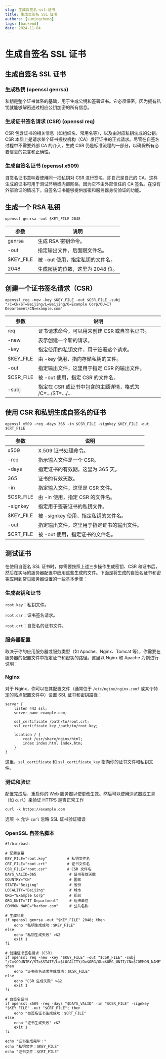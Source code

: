 ```yaml
---
slug: 生成自签名-ssl-证书
title: 生成自签名 SSL 证书
authors: [sumingcheng]
tags: [backend]
date: 2024-11-04
---
```


# 生成自签名 SSL 证书

## 生成自签名 SSL 证书

### 生成私钥 (openssl genrsa)

私钥是整个证书体系的基础，用于生成公钥和签署证书。它必须保密，因为拥有私钥就能够解密通过相应公钥加密的所有信息。

### 生成证书签名请求 (CSR) (openssl req)

CSR 包含证书的相关信息（如组织名、常用名等），以及由对应私钥生成的公钥。CSR 本质上是请求某个证书授权机构（CA）发行证书的正式请求。尽管在自签名过程中不需要外部 CA 的介入，生成 CSR 仍是标准流程的一部分，以确保所有必要信息的包含和正确性。

### 生成自签名证书 (openssl x509)

自签名证书意味着使用同一把私钥对 CSR 进行签名，即自己是自己的 CA。这样生成的证书可用于测试环境或内部网络，因为它不由外部信任的 CA 签名。在没有外部验证的情况下，自签名证书能够提供加密和服务器身份验证的功能。

## 生成一个 RSA 私钥

`openssl genrsa -out $KEY_FILE 2048`

| 参数      | 说明                             |
| --------- | -------------------------------- |
| genrsa    | 生成 RSA 密钥命令。              |
| -out      | 指定输出文件，后面跟文件名。     |
| $KEY_FILE | 被 -out 使用，指定私钥的文件名。 |
| 2048      | 生成密钥的位数，这里为 2048 位。 |

## 创建一个证书签名请求（CSR）

`openssl req -new -key $KEY_FILE -out $CSR_FILE -subj "/C=CN/ST=Beijing/L=Beijing/O=Example Corp/OU=IT Department/CN=example.com"`

| 参数      | 说明                                                        |
| --------- | ----------------------------------------------------------- |
| req       | 证书请求命令，可以用来创建 CSR 或自签名证书。               |
| -new      | 表示创建一个新的请求。                                      |
| -key      | 指定使用的私钥文件，用于签署这个请求。                      |
| $KEY_FILE | 由 -key 使用，指向存储私钥的文件。                          |
| -out      | 指定输出文件，这里用于指定 CSR 的输出文件。                 |
| $CSR_FILE | 被 -out 使用，指定 CSR 的文件名。                           |
| -subj     | 指定在 CSR 或证书中包含的主题详情，格式为 /C=.../ST=.../... |

## 使用 CSR 和私钥生成自签名的证书

`openssl x509 -req -days 365 -in $CSR_FILE -signkey $KEY_FILE -out $CRT_FILE`

| 参数      | 说明                                       |
| --------- | ------------------------------------------ |
| x509      | X.509 证书处理命令。                       |
| -req      | 指示输入文件是一个 CSR。                   |
| -days     | 指定证书的有效期，这里为 365 天。          |
| 365       | 证书的有效天数。                           |
| -in       | 指定输入文件，这里是 CSR 文件。            |
| $CSR_FILE | 由 -in 使用，指定 CSR 的文件名。           |
| -signkey  | 指定用于签署证书的私钥文件。               |
| $KEY_FILE | 被 -signkey 使用，指定私钥的文件名。       |
| -out      | 指定输出文件，这里用于指定证书的输出文件。 |
| $CRT_FILE | 被 -out 使用，指定证书的文件名。           |

## 测试证书

在使用自签名 SSL 证书时，你需要按照上述三步操作生成密钥、CSR 和证书后，然后在实际的服务器配置中应用这些生成的文件。下面是将生成的自签名证书和密钥应用到常见服务器设置的一些基本步骤：

### 生成密钥和证书

`root.key`：私钥文件。

`root.csr`：证书签名请求。

`root.crt`：自签名的证书文件。

### 服务器配置

取决于你的应用服务器或服务类型（如 Apache、Nginx、Tomcat 等），你需要在服务器的配置文件中指定证书和密钥的路径。这里以 Nginx 和 Apache 为例进行说明：

### Nginx

对于 Nginx，你可以在其配置文件（通常位于 `/etc/nginx/nginx.conf` 或某个特定的站点配置文件中）设置 SSL 证书和密钥路径：

```
server {
    listen 443 ssl;
    server_name example.com;
​
    ssl_certificate /path/to/root.crt;
    ssl_certificate_key /path/to/root.key;
​
    location / {
        root /usr/share/nginx/html;
        index index.html index.htm;
    }
}
```

这里，`ssl_certificate` 和 `ssl_certificate_key` 指向你的证书文件和私钥文件。

### 测试和验证

配置完成后，重启你的 Web 服务器以使更改生效。然后可以使用浏览器或工具（如 `curl`）来验证 HTTPS 是否正常工作

```
curl -k https://example.com
```

选项 `-k` 允许 `curl` 忽略 SSL 证书验证错误

### OpenSSL 自签名脚本

```
#!/bin/bash

# 配置变量
KEY_FILE="root.key"         # 私钥文件名
CRT_FILE="root.crt"         # 证书文件名
CSR_FILE="root.csr"         # CSR 文件名
DAYS_VALID=365               # 证书有效天数
COUNTRY="CN"                 # 国家
STATE="Beijing"              # 省份
LOCALITY="Beijing"           # 城市
ORG="Example Corp"           # 组织
ORG_UNIT="IT Department"     # 组织单位
COMMON_NAME="harbor.com"     # 公共名称

# 生成私钥
if openssl genrsa -out "$KEY_FILE" 2048; then
    echo "私钥生成成功：$KEY_FILE"
else
    echo "私钥生成失败" >&2
    exit 1
fi

# 创建证书签名请求 (CSR)
if openssl req -new -key "$KEY_FILE" -out "$CSR_FILE" -subj "/C=$COUNTRY/ST=$STATE/L=$LOCALITY/O=$ORG/OU=$ORG_UNIT/CN=$COMMON_NAME"; then
    echo "证书签名请求生成成功：$CSR_FILE"
else
    echo "CSR 生成失败" >&2
    exit 1
fi

# 自签名证书
if openssl x509 -req -days "$DAYS_VALID" -in "$CSR_FILE" -signkey "$KEY_FILE" -out "$CRT_FILE"; then
    echo "自签名证书生成成功：$CRT_FILE"
else
    echo "证书生成失败" >&2
    exit 1
fi

echo "证书生成完毕："
echo "私钥文件：$KEY_FILE"
echo "证书文件：$CRT_FILE"
```
